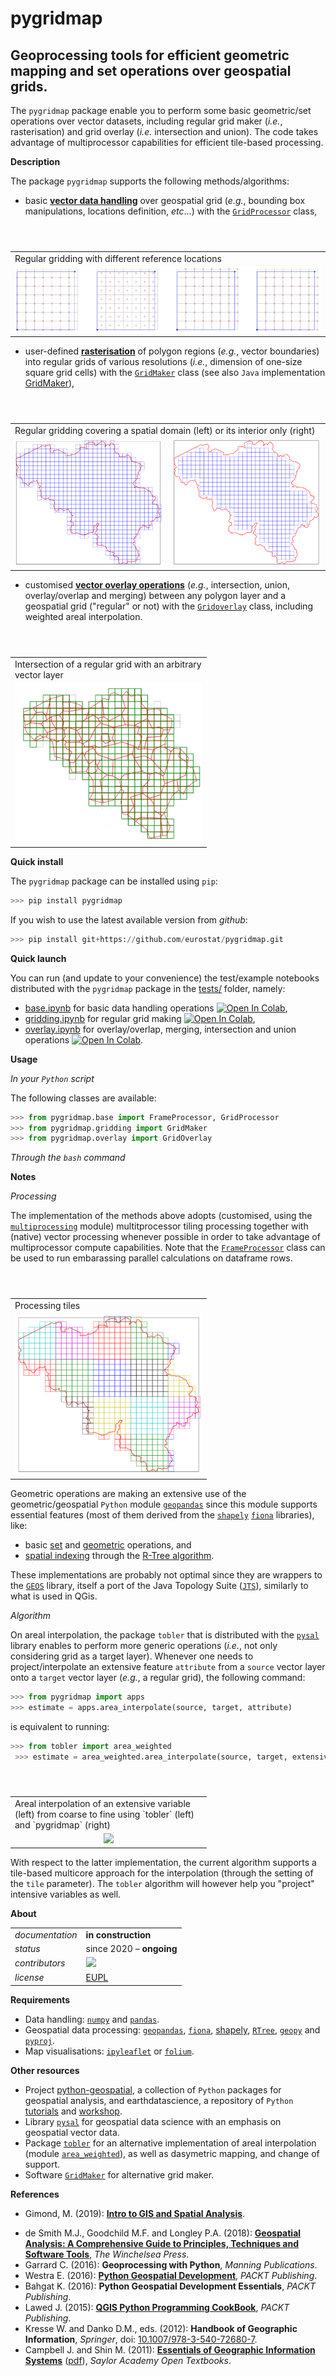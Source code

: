 pygridmap
=========

Geoprocessing tools for efficient geometric mapping and set operations over geospatial grids.
---

The `pygridmap` package enable you to perform some basic geometric/set operations over vector datasets, including regular grid maker (_i.e._, rasterisation) and grid overlay (_i.e._ intersection and union). The code takes advantage of multiprocessor capabilities for efficient tile-based processing. 

**Description**

The package `pygridmap` supports the following methods/algorithms: 
* basic [**vector data handling**](https://saylordotorg.github.io/text_essentials-of-geographic-information-systems/s11-geospatial-analysis-i-vector-o.html) over geospatial grid (_e.g._, bounding box manipulations, locations definition, _etc_...) with the [`GridProcessor`](pygridmap/base.py) class,
<!-- ![bounding boxes](docs/bbox_manipulation.png)-->
<table align="center"> 
        <header> <td align="centre">Regular gridding with different reference locations</td></header> 
        <tr> <td align="center" width="750px"> <img src="docs/bbox_manipulation.png"></img></td></tr> 
</table>

* user-defined [**rasterisation**](https://en.wikipedia.org/wiki/Rasterisation) of polygon regions (_e.g._, vector boundaries) into regular grids of various resolutions (_i.e._, dimension of one-size square grid cells) with the [`GridMaker`](pygridmap/gridding.py) class (see also `Java` implementation [GridMaker](https://github.com/eurostat/GridMaker)),
<!-- ![bounding boxes](docs/BE_interior_gridding.png)-->
<table align="center">
        <header> <td align="centre" colspan=2>Regular gridding covering a spatial domain (left) or its interior only (right)</td></header> 
        <tr> <td align="center" width="300px"> <img src="docs/BE_gridding.png"></img></td>
        <td align="center" width="300px"> <img src="docs/BE_interior_gridding.png"></img></td>
        </tr>
</table>

* customised [**vector overlay operations**](https://docs.qgis.org/3.10/en/docs/user_manual/processing_algs/qgis/vectoroverlay.html) (_e.g._, intersection, union, overlay/overlap and merging) between any polygon layer and a geospatial grid ("regular" or not) with the [`Gridoverlay`](pygridmap/overlay.py) class, including weighted areal interpolation.
<!-- ![bounding boxes](docs/BE_overlay.png)-->
<table align="center">
        <header> <td align="centre">Intersection of a regular grid with an arbitrary vector layer</td></header> 
        <tr> <td align="center" width="300px"> <img src="docs/BE_overlay.png"></img></td></tr> 
</table>

**Quick install**

The `pygridmap` package can be installed using `pip`:
```python
>>> pip install pygridmap
```
If you wish to use the latest available version from _github_:
```python
>>> pip install git+https://github.com/eurostat/pygridmap.git
```

**Quick launch**

You can run (and update to your convenience) the test/example notebooks distributed with the `pygridmap` package in the [tests/](tests) folder, namely:
* [base.ipynb](https://nbviewer.jupyter.org/github/eurostat/pygridmap/blob/master/tests/base.ipynb) for basic data handling operations [![Open In Colab](https://colab.research.google.com/assets/colab-badge.svg)](https://colab.research.google.com/github/eurostat/pygridmap/blob/master/tests/base.ipynb),
* [gridding.ipynb](https://nbviewer.jupyter.org/github/eurostat/pygridmap/blob/master/tests/gridding.ipynb) for regular grid making [![Open In Colab](https://colab.research.google.com/assets/colab-badge.svg)](https://colab.research.google.com/github/eurostat/pygridmap/blob/master/tests/gridding.ipynb),
* [overlay.ipynb](https://nbviewer.jupyter.org/github/eurostat/pygridmap/blob/master/tests/overlay.ipynb) for overlay/overlap, merging, intersection and union operations [![Open In Colab](https://colab.research.google.com/assets/colab-badge.svg)](https://colab.research.google.com/github/eurostat/pygridmap/blob/master/tests/overlay.ipynb).

**Usage**

*In your `Python` script*

The following classes are available: 
```python
>>> from pygridmap.base import FrameProcessor, GridProcessor
>>> from pygridmap.gridding import GridMaker
>>> from pygridmap.overlay import GridOverlay
```

*Through the `bash` command*

**Notes**

*Processing* 

The implementation of the methods above adopts (customised, using the [`multiprocessing`](https://docs.python.org/3/library/multiprocessing.html) module) multitprocessor tiling processing together with (native) vector processing whenever possible in order to take advantage of multiprocessor compute capabilities. Note  that the [`FrameProcessor`](pygridmap/base.py) class can be used to run embarassing parallel calculations on dataframe rows.
<!-- ![tile processing](docs/BE_tile_processing.png)-->
<table align="center">
        <header> <td align="centre">Processing tiles</td></header> 
        <tr> <td align="center" width="300px"> <img src="docs/BE_tile_processing.png"></img></td> </tr> 
</table>

Geometric operations are making an extensive use of the geometric/geospatial `Python` module [`geopandas`](https://geopandas.org/) since this module supports essential features (most of them derived from the [`shapely`](https://shapely.readthedocs.io/en/latest/manual.html) [`fiona`](https://fiona.readthedocs.io/en/latest/manual.html) libraries), like:
  * basic [set](https://geopandas.org/set_operations.html) and [geometric](https://geopandas.org/geometric_manipulations.html) operations, and
  * [spatial indexing](https://geopandas.org/mergingdata.html?highlight=spatial%20index) through the [R-Tree algorithm](https://automating-gis-processes.github.io/site/notebooks/L3/spatial_index.html).
  
These implementations are probably not optimal since they are wrappers to the [`GEOS`](https://trac.osgeo.org/geos/) library, itself a port of the Java Topology Suite ([`JTS`](https://projects.eclipse.org/projects/locationtech.jts)), similarly to what is used in QGis.

*Algorithm*

On areal interpolation, the package `tobler` that is distributed with the [`pysal`](https://github.com/pysal) library enables to perform more generic operations (*i.e.*, not only considering grid as a target layer). Whenever one needs to  project/interpolate an extensive feature `attribute` from a `source` vector layer onto a `target` vector layer (*e.g.*, a regular grid), the following command:
```python
>>> from pygridmap import apps
>>> estimate = apps.area_interpolate(source, target, attribute) 
```
is equivalent to running:
```python
>>> from tobler import area_weighted
 >>> estimate = area_weighted.area_interpolate(source, target, extensive_variables = attribute)
```
<table align="center">
        <header> <td align="centre">Areal interpolation of an extensive variable (left) from coarse to fine using `tobler` (left) and `pygridmap` (right)</td></header> 
        <tr> <td align="center" width="300px"> <img src="docs/overlay_tile.png"></img></td> </tr> 
</table>

With respect to the latter implementation, the current algorithm supports a tile-based multicore approach for the interpolation (through the setting of the `tile` parameter). The `tobler` algorithm will however help you "project" intensive variables as well.

**About**

<table align="center">
    <tr> <td align="left"><i>documentation</i></td> <td align="left"><b>in construction</b></td>  </tr> 
    <tr> <td align="left"><i>status</i></td> <td align="left">since 2020 &ndash; <b>ongoing</b></td></tr> 
    <tr> <td align="left"><i>contributors</i></td> 
    <td align="left" valign="middle">
<a href="https://github.com/gjacopo"><img src="https://github.com/gjacopo.png" width="40"></a>
</td> </tr> 
    <tr> <td align="left"><i>license</i></td> <td align="left"><a href="https://joinup.ec.europa.eu/sites/default/files/eupl1.1.-licence-en_0.pdfEUPL">EUPL</a> </td> </tr> 
</table>

**<a name="Requirements"></a>Requirements**

* Data handling: [`numpy`](https://numpy.org/) and [`pandas`](http://pandas.pydata.org).
* Geospatial data processing: [`geopandas`](http://geopandas.org), [`fiona`](https://fiona.readthedocs.io/en/latest/manual.html), [shapely](https://pypi.org/project/Shapely/), [`RTree`](https://toblerity.org/rtree/), [`geopy`](https://github.com/geopy/geopy) and [`pyproj`](https://github.com/pyproj4/pyproj).
* Map visualisations: [`ipyleaflet`](https://github.com/jupyter-widgets/ipyleaflet) or [`folium`](https://github.com/python-visualization/folium).

**<a name="Resources"></a>Other resources**

* Project [python-geospatial](https://github.com/giswqs/python-geospatial), a collection of `Python` packages for geospatial analysis, and earthdatascience, a repository of `Python` [tutorials](https://www.earthdatascience.org/tutorials/python/) and [workshop](https://www.earthdatascience.org/workshops/gis-open-source-python/).
* Library [`pysal`](https://github.com/pysal/pysal) for geospatial data science with an emphasis on geospatial vector data.
* Package [`tobler`](https://github.com/pysal/tobler) for an alternative implementation of areal interpolation (module [`area_weighted`](https://github.com/pysal/tobler/tree/master/tobler/area_weighted)), as well as dasymetric mapping, and change of support.
* Software [`GridMaker`](https://github.com/eurostat/GridMaker) for alternative grid maker. 

**<a name="References"></a>References**

* Gimond, M. (2019): [**Intro to GIS and Spatial Analysis**](https://mgimond.github.io/Spatial/index.html).
<!-- * Lovelace R., Nowosad J. and Muenchow J. (2019): [**Geocomputation with R**](https://geocompr.robinlovelace.net/), _Chapman & Hall/CRC_. -->
* de Smith M.J., Goodchild M.F. and Longley P.A. (2018): [**Geospatial Analysis: A Comprehensive Guide to Principles, Techniques and Software Tools**](https://www.spatialanalysisonline.com/HTML/index.html), _The Winchelsea Press_. 
* Garrard C. (2016): **Geoprocessing with Python**, _Manning Publications_.
* Westra E. (2016): [**Python Geospatial Development**](https://www.programmer-books.com/wp-content/uploads/2019/04/Python-Geospatial-Development-3rd-Edition.pdf), _PACKT Publishing_.
* Bahgat K. (2016): **Python Geospatial Development Essentials**, _PACKT Publishing_.
* Lawed J. (2015): [**QGIS Python Programming CookBook**](https://www.programmer-books.com/wp-content/uploads/2019/05/QGIS-Python-Programming-Cookbook.pdf), _PACKT Publishing_.
* Kresse W. and Danko D.M., eds. (2012): **Handbook of Geographic Information**, _Springer_, doi: [10.1007/978-3-540-72680-7](https://doi.org/10.1007/978-3-540-72680-7).
*  Campbell J. and Shin M. (2011): [**Essentials of Geographic Information Systems**](https://saylordotorg.github.io/text_essentials-of-geographic-information-systems/index.html) ([pdf](https://resources.saylor.org/wwwresources/archived/site/textbooks/Essentials%20of%20Geographic%20Information%20Systems.pdf)), _Saylor Academy Open Textbooks_.

